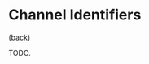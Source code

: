 <!--
    =====================================
    generator=datazen
    version=2.0.0
    hash=5adbe3dd69a71b2c338f702358ea0aad
    =====================================
-->

# Channel Identifiers

([back](README.md#documentation))

TODO.

